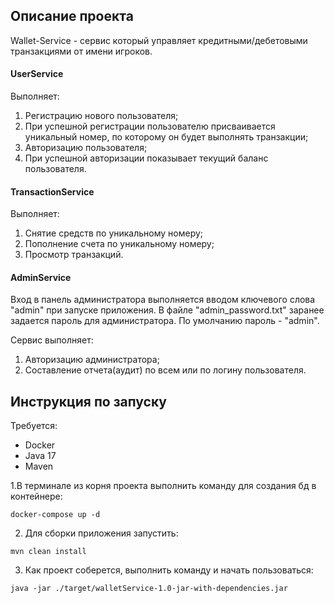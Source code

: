 ## Описание проекта

Wallet-Service - сервис который управляет кредитными/дебетовыми транзакциями от имени игроков.

#### UserService

Выполняет:
1. Регистрацию нового пользователя;
2. При успешной регистрации пользователю присваивается уникальный номер, по которому он будет выполнять транзакции;
3. Авторизацию пользователя;
4. При успешной авторизации показывает текущий баланс пользователя.

#### TransactionService

Выполняет:
1. Снятие средств по уникальному номеру;
2. Пополнение счета по уникальному номеру;
3. Просмотр транзакций.

#### AdminService
Вход в панель администратора выполняется вводом ключевого слова "admin" при запуске приложения.
В файле "admin_password.txt" заранее задается пароль для администратора. По умолчанию пароль - "admin".

Сервис выполняет:
1. Авторизацию администратора;
2. Составление отчета(аудит) по всем или по логину пользователя.

## Инструкция по запуску

Требуется:
- Docker
- Java 17
- Maven

1.В терминале из корня проекта выполнить команду для создания бд в контейнере:
```
docker-compose up -d
```

2. Для сборки приложения запустить:
```
mvn clean install
```

3. Как проект соберется, выполнить команду и начать пользоваться:
```
java -jar ./target/walletService-1.0-jar-with-dependencies.jar
```